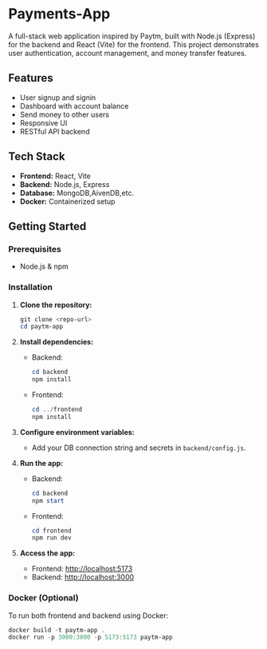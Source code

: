 # Payments-App

A full-stack web application inspired by Paytm, built with Node.js (Express) for the backend and React (Vite) for the frontend. This project demonstrates user authentication, account management, and money transfer features.

## Features
- User signup and signin
- Dashboard with account balance
- Send money to other users
- Responsive UI
- RESTful API backend

## Tech Stack
- **Frontend:** React, Vite
- **Backend:** Node.js, Express
- **Database:** MongoDB,AivenDB,etc.
- **Docker:** Containerized setup

## Getting Started

### Prerequisites
- Node.js & npm

### Installation

1. **Clone the repository:**
   ```powershell
   git clone <repo-url>
   cd paytm-app
   ```

2. **Install dependencies:**
   - Backend:
     ```powershell
     cd backend
     npm install
     ```
   - Frontend:
     ```powershell
     cd ../frontend
     npm install
     ```

3. **Configure environment variables:**
   - Add your DB connection string and secrets in `backend/config.js`.

4. **Run the app:**
   - Backend:
     ```powershell
     cd backend
     npm start
     ```
   - Frontend:
     ```powershell
     cd frontend
     npm run dev
     ```

5. **Access the app:**
   - Frontend: [http://localhost:5173](http://localhost:5173)
   - Backend: [http://localhost:3000](http://localhost:3000)

### Docker (Optional)
To run both frontend and backend using Docker:
```powershell
docker build -t paytm-app .
docker run -p 3000:3000 -p 5173:5173 paytm-app
```
